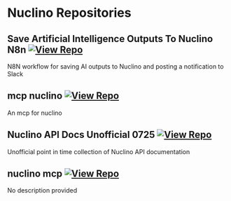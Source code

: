 # Nuclino Repositories

## Save Artificial Intelligence Outputs To Nuclino N8n [![View Repo](https://img.shields.io/badge/view-repo-green)](https://github.com/danielrosehill/Save-AI-Outputs-To-Nuclino-N8N)
N8N workflow for saving AI outputs to Nuclino and posting a notification to Slack


## mcp nuclino [![View Repo](https://img.shields.io/badge/view-repo-green)](https://github.com/danielrosehill/mcp-nuclino)
An mcp for nuclino

## Nuclino API Docs Unofficial 0725 [![View Repo](https://img.shields.io/badge/view-repo-green)](https://github.com/danielrosehill/Nuclino-API-Docs-Unofficial-0725)
Unofficial point in time collection of Nuclino API documentation 

## nuclino mcp [![View Repo](https://img.shields.io/badge/view-repo-green)](https://github.com/danielrosehill/nuclino-mcp)
No description provided
